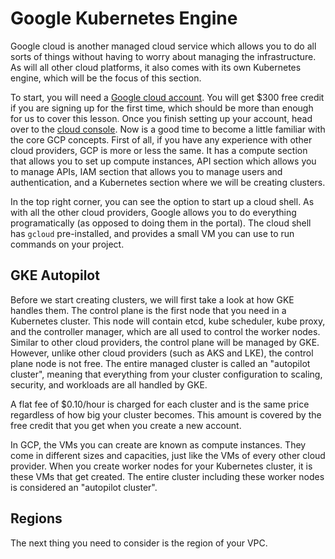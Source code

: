 # Google Kubernetes Engine

Google cloud is another managed cloud service which allows you to do all sorts of things without having to worry about managing the infrastructure. As will all other cloud platforms, it also comes with its own Kubernetes engine, which will be the focus of this section.

To start, you will need a [Google cloud account](https://cloud.google.com/free). You will get $300 free credit if you are signing up for the first time, which should be more than enough for us to cover this lesson. Once you finish setting up your account, head over to the [cloud console](https://console.cloud.google.com). Now is a good time to become a little familiar with the core GCP concepts. First of all, if you have any experience with other cloud providers, GCP is more or less the same. It has a compute section that allows you to set up compute instances, API section which allows you to manage APIs, IAM section that allows you to manage users and authentication, and a Kubernetes section where we will be creating clusters.

In the top right corner, you can see the option to start up a cloud shell. As with all the other cloud providers, Google allows you to do everything programatically (as opposed to doing them in the portal). The cloud shell has `gcloud` pre-installed, and provides a small VM you can use to run commands on your project.

## GKE Autopilot

Before we start creating clusters, we will first take a look at how GKE handles them. The control plane is the first node that you need in a Kubernetes cluster. This node will contain etcd, kube scheduler, kube proxy, and the controller manager, which are all used to control the worker nodes. Similar to other cloud providers, the control plane will be managed by GKE. However, unlike other cloud providers (such as AKS and LKE), the control plane node is not free. The entire managed cluster is called an "autopilot cluster", meaning that everything from your cluster configuration to scaling, security, and workloads are all handled by GKE.

A flat fee of $0.10/hour is charged for each cluster and is the same price regardless of how big your cluster becomes. This amount is covered by the free credit that you get when you create a new account.

In GCP, the VMs you can create are known as compute instances. They come in different sizes and capacities, just like the VMs of every other cloud provider. When you create worker nodes for your Kubernetes cluster, it is these VMs that get created. The entire cluster including these worker nodes is considered an "autopilot cluster".

## Regions

The next thing you need to consider is the region of your VPC.